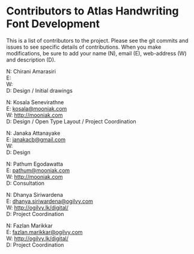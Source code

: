 Contributors to Atlas Handwriting Font Development
===============

This is a list of contributors to the project. Please see the git commits and issues to see specific details of contributions.
When you make modifications, be sure to add your name (N), email (E), web-address (W) and description (D).

N: Chirani Amarasiri  
E:   
W:   
D: Design / Initial drawings 

N: Kosala Senevirathne  
E: kosala@mooniak.com  
W: http://mooniak.com  
D: Design / Open Type Layout / Project Coordination

N: Janaka Attanayake  
E: janakacb@gmail.com  
W:     
D: Design

N: Pathum Egodawatta  
E: pathum@mooniak.com  
W: http://mooniak.com  
D: Consultation   

N: Dhanya Siriwardena  
E: dhanya.siriwardena@ogilvy.com  
W: http://ogilvy.lk/digital/  
D: Project Coordination  

N: Fazlan Marikkar  
E: fazlan.marikkar@ogilvy.com  
W: http://ogilvy.lk/digital/  
D: Project Coordination  